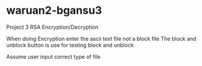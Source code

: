 # waruan2-bgansu3
Project 3 RSA Encryption/Decryption


When doing Encryption enter the ascii text file not a block file
The block and unblock button is use for testing block and unblock 

Assume user input correct type of file